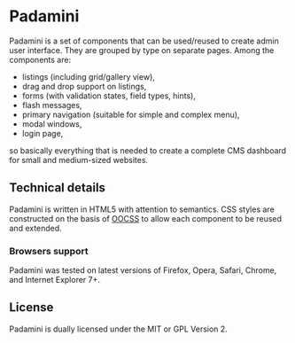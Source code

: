 # Padamini

Padamini is a set of components that can be used/reused to create admin user interface. They are grouped by type on separate pages. Among the components are:

* listings (including grid/gallery view),
* drag and drop support on listings,
* forms (with validation states, field types, hints),
* flash messages,
* primary navigation (suitable for simple and complex menu),
* modal windows,
* login page,

so basically everything that is needed to create a complete CMS dashboard for small and medium-sized websites.

## Technical details

Padamini is written in HTML5 with attention to semantics. CSS styles are constructed on the basis of [OOCSS](http://oocss.org/) to allow each component to be reused and extended.

### Browsers support

Padamini was tested on latest versions of Firefox, Opera, Safari, Chrome, and Internet Explorer 7+.

## License

Padamini is dually licensed under the MIT or GPL Version 2.